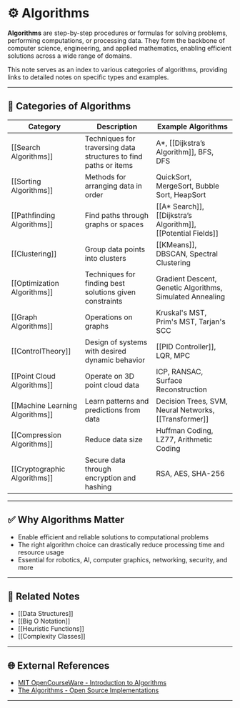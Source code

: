 # ⚙️ Algorithms

**Algorithms** are step-by-step procedures or formulas for solving problems, performing computations, or processing data. They form the backbone of computer science, engineering, and applied mathematics, enabling efficient solutions across a wide range of domains.

This note serves as an index to various categories of algorithms, providing links to detailed notes on specific types and examples.

---

## 📂 Categories of Algorithms

| Category                     | Description                                                       | Example Algorithms                                 |
|-------------------------------|-------------------------------------------------------------------|---------------------------------------------------|
| [[Search Algorithms]]          | Techniques for traversing data structures to find paths or items | A*, [[Dijkstra’s Algorithm]], BFS, DFS |
| [[Sorting Algorithms]]         | Methods for arranging data in order                              | QuickSort, MergeSort, Bubble Sort, HeapSort       |
| [[Pathfinding Algorithms]]      | Find paths through graphs or spaces                              | [[A* Search]], [[Dijkstra’s Algorithm]], [[Potential Fields]] |
| [[Clustering]]                 | Group data points into clusters                                  | [[KMeans]], DBSCAN, Spectral Clustering          |
| [[Optimization Algorithms]]     | Techniques for finding best solutions given constraints         | Gradient Descent, Genetic Algorithms, Simulated Annealing |
| [[Graph Algorithms]]           | Operations on graphs                                             | Kruskal's MST, Prim's MST, Tarjan's SCC           |
| [[ControlTheory]]              | Design of systems with desired dynamic behavior                  | [[PID Controller]], LQR, MPC                      |
| [[Point Cloud Algorithms]]      | Operate on 3D point cloud data                                   | ICP, RANSAC, Surface Reconstruction               |
| [[Machine Learning Algorithms]] | Learn patterns and predictions from data                         | Decision Trees, SVM, Neural Networks, [[Transformer]] |
| [[Compression Algorithms]]      | Reduce data size                                                 | Huffman Coding, LZ77, Arithmetic Coding           |
| [[Cryptographic Algorithms]]    | Secure data through encryption and hashing                       | RSA, AES, SHA-256                                 |

---

## ✅ Why Algorithms Matter

- Enable efficient and reliable solutions to computational problems
- The right algorithm choice can drastically reduce processing time and resource usage
- Essential for robotics, AI, computer graphics, networking, security, and more

---

## 🔗 Related Notes

- [[Data Structures]]
- [[Big O Notation]]
- [[Heuristic Functions]]
- [[Complexity Classes]]

---

## 🌐 External References

- [MIT OpenCourseWare - Introduction to Algorithms](https://ocw.mit.edu/courses/electrical-engineering-and-computer-science/6-006-introduction-to-algorithms-fall-2011/)
- [The Algorithms - Open Source Implementations](https://the-algorithms.com/)

---
